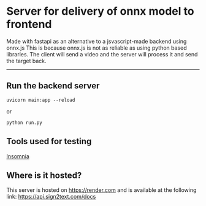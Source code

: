 # Server for delivery of onnx model to frontend

Made with fastapi as an alternative to a jsvascript-made backend using onnx.js
This is because onnx.js is not as reliable as using python based libraries.
The client will send a video and the server will process it and send the target back.

---

## Run the backend server

`uvicorn main:app --reload`

or

`python run.py`

## Tools used for testing

[Insomnia](https://insomnia.rest/download)

## Where is it hosted?

This server is hosted on <https://render.com> and is available at the following link: <https://api.sign2text.com/docs>
